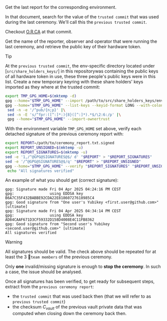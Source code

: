 Get the last report for the corresponding environment.

In that document, search for the value of the `trusted commit` that was used during the last ceremony. We'll call this the `previous trusted commit`.

Checkout [O.R.CA](@IN@gitremote@) at that commit.

Get the name of the reporter, observer and operator that were running the last ceremony, and retrieve the public key of their hardware token.

> [!Tip]  
> At the `previous trusted commit`, the env-specific directory located under [`src/share_holders_keys/`] in this repositorywas containing the public keys of all hardware token in use, these three people's public keys were in this list.
> Create a new temporary keyring with these share holders' keys imported as they where at the trusted commit:
```bash
export TMP_GPG_HOME=$(mktemp -d)
gpg --home="$TMP_GPG_HOME" --import /path/to/src/share_holders_keys/env/*
gpg --home="$TMP_GPG_HOME" --list-keys --keyid-format LONG --with-colons |\
 sed -n -e '/^pub/{n;p}' |\
 sed -n -E 's/^fpr:([^:]*:){8}([^:]*).*$/\2:6:/p' |\
 gpg --home="$TMP_GPG_HOME" --import-ownertrust
```

With the environment variable `TMP_GPG_HOME` set above, verify each detached signature of the previous ceremony report with:
```bash
export REPORT=/path/to/ceremony_report.txt.signed
export REPORT_UNSIGNED=$(mktemp -u)
export REPORT_SIGNATURES=$(mktemp -u)
sed -e '1,/^@GPG@SIGNATURES@$/ d' "$REPORT" > "$REPORT_SIGNATURES"
sed -e '/^@GPG@SIGNATURES@$/q' "$REPORT" > "$REPORT_UNSIGNED"
gpg --home="$TMP_GPG_HOME" --verify "$REPORT_SIGNATURES" "$REPORT_UNSIGNED" &&\
 echo "All signatures verified"
```

An example of what you should get (correct signature):
```
gpg: Signature made Fri 04 Apr 2025 04:24:16 PM CEST
gpg:                using EDDSA key B6A7C35F432BABBE92CDA22E81860727618985C4
gpg: Good signature from "One user's Yubikey <first.user@github.com>" [ultimate]
gpg: Signature made Fri 04 Apr 2025 04:34:14 PM CEST
gpg:                using EDDSA key AD84CAAF671D3CF59332D158D4008E4C11FB8362
gpg: Good signature from "Second user's Yubikey <second.user@github.com>" [ultimate]
All signatures verified
```

> [!Warning]  
> All signatures should be valid. The check above should be repeated for at least the 3 👥`team members` of the previous ceremony.
>
> Only **one** invalid/missing signature is enough to **stop the ceremony**. In such a case, the issue should be analysed.

Once all signatures has been verified, to get ready for subsequent steps, extract from the `previous ceremony report`:
 - the `trusted commit` that was used back then (that we will refer to as `previous trusted commit`)
 - the checksum *C<sub>vault</sub>* of the previous vault private data that was computed when closing down the ceremony back then.
